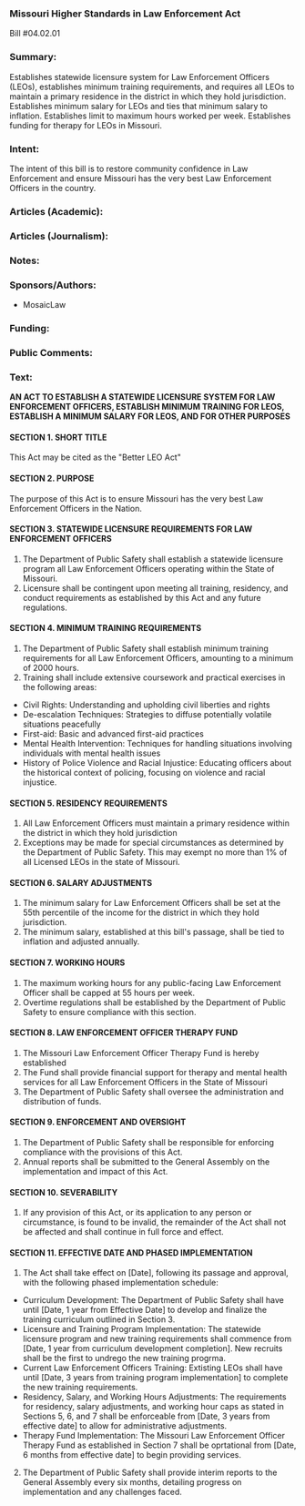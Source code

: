 ### **Missouri Higher Standards in Law Enforcement Act**
Bill #04.02.01
<br>

### Summary:
Establishes statewide licensure system for Law Enforcement Officers (LEOs), establishes minimum training requirements, and requires all LEOs to maintain a primary residence in the district in which they hold jurisdiction. Establishes minimum salary for LEOs and ties that minimum salary to inflation. Establishes limit to maximum hours worked per week. Establishes funding for therapy for LEOs in Missouri. 
<br>

### Intent:
The intent of this bill is to restore community confidence in Law Enforcement and ensure Missouri has the very best Law Enforcement Officers in the country. 
<br>

### Articles (Academic):


### Articles (Journalism):


### Notes:


### Sponsors/Authors:
* MosaicLaw<br>

### Funding:

### Public Comments:


### Text:<br>

**AN ACT TO ESTABLISH A STATEWIDE LICENSURE SYSTEM FOR LAW ENFORCEMENT OFFICERS, ESTABLISH MINIMUM TRAINING FOR LEOS, ESTABLISH A MINIMUM SALARY FOR LEOS, AND FOR OTHER PURPOSES**

#### SECTION 1. SHORT TITLE
This Act may be cited as the "Better LEO Act"

#### SECTION 2. PURPOSE
The purpose of this Act is to ensure Missouri has the very best Law Enforcement Officers in the Nation.

#### SECTION 3. STATEWIDE LICENSURE REQUIREMENTS FOR LAW ENFORCEMENT OFFICERS
1. The Department of Public Safety shall establish a statewide licensure program all Law Enforcement Officers operating within the State of Missouri.
2. Licensure shall be contingent upon meeting all training, residency, and conduct requirements as established by this Act and any future regulations.

#### SECTION 4. MINIMUM TRAINING REQUIREMENTS
1. The Department of Public Safety shall establish minimum training requirements for all Law Enforcement Officers, amounting to a minimum of 2000 hours.
2. Training shall include extensive coursework and practical exercises in the following areas:
- Civil Rights: Understanding and upholding civil liberties and rights
- De-escalation Techniques: Strategies to diffuse potentially volatile situations peacefully
- First-aid: Basic and advanced first-aid practices
- Mental Health Intervention: Techniques for handling situations involving individuals with mental health issues
- History of Police Violence and Racial Injustice: Educating officers about the historical context of policing, focusing on violence and racial injustice.

#### SECTION 5. RESIDENCY REQUIREMENTS
1. All Law Enforcement Officers must maintain a primary residence within the district in which they hold jurisdiction
2. Exceptions may be made for special circumstances as determined by the Department of Public Safety. This may exempt no more than 1% of all Licensed LEOs in the state of Missouri.

#### SECTION 6. SALARY ADJUSTMENTS
1. The minimum salary for Law Enforcement Officers shall be set at the 55th percentile of the income for the district in which they hold jurisdiction.
2. The minimum salary, established at this bill's passage, shall be tied to inflation and adjusted annually.

#### SECTION 7. WORKING HOURS
1. The maximum working hours for any public-facing Law Enforcement Officer shall be capped at 55 hours per week.
2. Overtime regulations shall be established by the Department of Public Safety to ensure compliance with this section.

#### SECTION 8. LAW ENFORCEMENT OFFICER THERAPY FUND
1. The Missouri Law Enforcement Officer Therapy Fund is hereby established
2. The Fund shall provide financial support for therapy and mental health services for all Law Enforcement Officers in the State of Missouri
3. The Department of Public Safety shall oversee the administration and distribution of funds.

#### SECTION 9. ENFORCEMENT AND OVERSIGHT
1. The Department of Public Safety shall be responsible for enforcing compliance with the provisions of this Act.
2. Annual reports shall be submitted to the General Assembly on the implementation and impact of this Act.

#### SECTION 10. SEVERABILITY
1. If any provision of this Act, or its application to any person or circumstance, is found to be invalid, the remainder of the Act shall not be affected and shall continue in full force and effect.

#### SECTION 11. EFFECTIVE DATE AND PHASED IMPLEMENTATION
1. The Act shall take effect on [Date], following its passage and approval, with the following phased implementation schedule:
- Curriculum Development: The Department of Public Safety shall have until [Date, 1 year from Effective Date] to develop and finalize the training curriculum outlined in Section 3.
- Licensure and Training Program Implementation: The statewide licensure program and new training requirements shall commence from [Date, 1 year from curriculum development completion]. New recruits shall be the first to undrego the new training progrma.
- Current Law Enforcement Officers Training: Extisting LEOs shall have until [Date, 3 years from training program implementation] to complete the new training requirements.
- Residency, Salary, and Working Hours Adjustments: The requirements for residency, salary adjustments, and working hour caps as stated in Sections 5, 6, and 7 shall be enforceable from [Date, 3 years from effective date] to allow for administrative adjustments.
- Therapy Fund Implementation: The Missouri Law Enforcement Officer Therapy Fund as established in Section 7 shall be oprtational from [Date, 6 months from effective date] to begin providing services.
2. The Department of Public Safety shall provide interim reports to the General Assembly every six months, detailing progress on implementation and any challenges faced.
